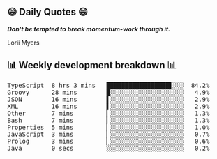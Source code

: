 ## 😄 Daily Quotes 😄

_**Don't be tempted to break momentum-work through it.**_

Lorii Myers



## 📊 Weekly development breakdown 📊

<pre>TypeScript  8 hrs 3 mins   █████████████████▋░░░  84.2%
Groovy      28 mins        █░░░░░░░░░░░░░░░░░░░░   4.9%
JSON        16 mins        ▌░░░░░░░░░░░░░░░░░░░░   2.9%
XML         16 mins        ▌░░░░░░░░░░░░░░░░░░░░   2.9%
Other       7 mins         ▎░░░░░░░░░░░░░░░░░░░░   1.3%
Bash        7 mins         ▎░░░░░░░░░░░░░░░░░░░░   1.3%
Properties  5 mins         ▏░░░░░░░░░░░░░░░░░░░░   1.0%
JavaScript  3 mins         ▏░░░░░░░░░░░░░░░░░░░░   0.7%
Prolog      3 mins         ▏░░░░░░░░░░░░░░░░░░░░   0.6%
Java        0 secs         ░░░░░░░░░░░░░░░░░░░░░   0.2%</pre>